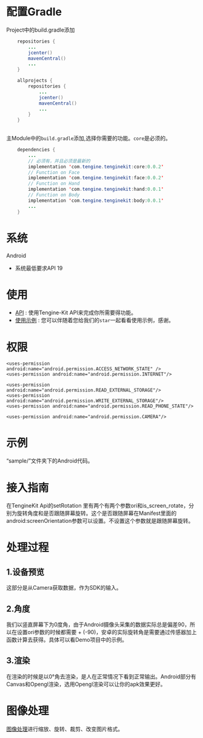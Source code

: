 # 配置Gradle
Project中的build.gradle添加
```java
    repositories {
        ...
        jcenter()
        mavenCentral()
        ...
    }

    allprojects {
        repositories {
            ...
            jcenter()
            mavenCentral()
            ...    
        }
    }
    
```           
主Module中的```build.gradle```添加,选择你需要的功能。```core```是必须的。
```java
    dependencies {
        ...
        // 必须有，并且必须是最新的
        implementation 'com.tengine.tenginekit:core:0.0.2'
        // Function on Face
        implementation 'com.tengine.tenginekit:face:0.0.2'
        // Function on Hand
        implementation 'com.tengine.tenginekit:hand:0.0.1'
        // Function on Body
        implementation 'com.tengine.tenginekit:body:0.0.1'
        ...
    } 
```
# 系统
Android
- 系统最低要求API 19

# 使用
- [API](Android_api.md) : 使用Tengine-Kit API来完成你所需要得功能。
- [使用示例](Usage.md) : 您可以伴随着您给我们的```star```一起看看使用示例，感谢。

# 权限
``` permission
<uses-permission android:name="android.permission.ACCESS_NETWORK_STATE" />
<uses-permission android:name="android.permission.INTERNET"/>

<uses-permission android:name="android.permission.READ_EXTERNAL_STORAGE"/>
<uses-permission android:name="android.permission.WRITE_EXTERNAL_STORAGE"/>
<uses-permission android:name="android.permission.READ_PHONE_STATE"/>

<uses-permission android:name="android.permission.CAMERA"/>
```

# 示例
“sample/”文件夹下的Android代码。
# 接入指南
在TengineKit Api的setRotation 里有两个有两个参数ori和is_screen_rotate，分别为旋转角度和是否跟随屏幕旋转。这个是否跟随屏幕在Manifest里面的android:screenOrientation参数可以设置。不设置这个参数就是跟随屏幕旋转。
# 处理过程
## 1.设备预览
这部分是从Camera获取数据，作为SDK的输入。
## 2.角度
我们以竖直屏幕下为0度角，由于Android摄像头采集的数据实际总是偏差90，所以在设置ori参数的时候都需要 + (-90)，安卓的实际旋转角是需要通过传感器加上函数计算去获得。具体可以看Demo项目中的示例。
## 3.渲染
在渲染的时候是以0°角去渲染，是人在正常情况下看到正常输出。Android部分有Canvas和Opengl渲染，选用Opengl渲染可以让你的apk效果更好。

# 图像处理
[图像处理](Android_api_CN.md#图像处理文档)进行缩放、旋转、裁剪、改变图片格式。